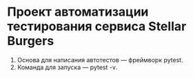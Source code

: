 # Проект автоматизации тестирования сервиса Stellar Burgers
1. Основа для написания автотестов — фреймворк pytest.
2. Команда для запуска — pytest -v.